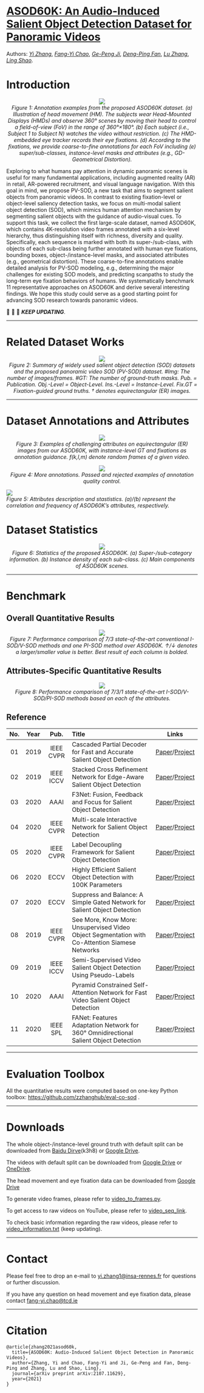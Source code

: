 # [ASOD60K: An Audio-Induced Salient Object Detection Dataset for Panoramic Videos](https://arxiv.org/abs/2107.11629) 

Authors: [*Yi Zhang*](https://www.linkedin.com/in/bill-y-zhang/), [*Fang-Yi Chao*](https://scholar.google.com/citations?hl=en&user=C9vR9EwAAAAJ), [*Ge-Peng Ji*](https://scholar.google.com/citations?user=oaxKYKUAAAAJ&hl=en), [*Deng-Ping Fan*](https://dpfan.net/), [*Lu Zhang*](https://luzhang.perso.insa-rennes.fr/), [*Ling Shao*](https://scholar.google.com/citations?user=z84rLjoAAAAJ&hl=en).

# Introduction

<p align="center">
    <img src="./figures/fig_teaser.jpg"/> <br />
    <em> 
    Figure 1: Annotation examples from the proposed ASOD60K dataset. (a) Illustration of head movement (HM). The subjects wear Head-Mounted Displays (HMDs) and observe 360° scenes by moving their head to control a field-of-view (FoV) in the range of 360°×180°. (b) Each subject (i.e., Subject 1 to Subject N) watches the video without restriction. (c) The HMD-embedded eye tracker records their eye fixations. (d) According to the fixations, we provide coarse-to-fine annotations for each FoV including (e) super/sub-classes, instance-level masks and attributes (e.g., GD-Geometrical Distortion).
    </em>
</p>

Exploring to what humans pay attention in dynamic panoramic scenes is useful for many fundamental applications, including augmented reality (AR) in retail, AR-powered recruitment, and visual language navigation. With this goal in mind, we propose PV-SOD, a new task that aims to segment salient objects from panoramic videos. In contrast to existing fixation-level or object-level saliency detection tasks, we focus on multi-modal salient object detection (SOD), which mimics human attention mechanism by segmenting salient objects with the guidance of audio-visual cues. To support this task, we collect the first large-scale dataset, named ASOD60K, which contains 4K-resolution video frames annotated with a six-level hierarchy, thus distinguishing itself with richness, diversity and quality. Specifically, each sequence is marked with both its super-/sub-class, with objects of each sub-class being further annotated with human eye fixations, bounding boxes, object-/instance-level masks, and associated attributes (e.g., geometrical distortion). These coarse-to-fine annotations enable detailed analysis for PV-SOD modeling, e.g., determining the major challenges for existing SOD models, and predicting scanpaths to study the long-term eye fixation behaviors of humans. We systematically benchmark 11 representative approaches on ASOD60K and derive several interesting findings. We hope this study could serve as a good starting point for advancing SOD research towards panoramic videos. 


:running: :running: :running: ***KEEP UPDATING***.

------

# Related Dataset Works

<p align="center">
    <img src="./figures/fig_related_works.jpg"/> <br />
    <em> 
    Figure 2: Summary of widely used salient object detection (SOD) datasets and the proposed panoramic video SOD (PV-SOD) dataset. #Img: The number of images/frames. #GT: The number of ground-truth masks. Pub. = Publication. Obj.-Level = Object-Level. Ins.-Level = Instance-Level. Fix.GT = Fixation-guided ground truths. † denotes equirectangular (ER) images.
    </em>
</p>

------

# Dataset Annotations and Attributes

<p align="center">
    <img src="./figures/fig_attributes.jpg"/> <br />
    <em> 
    Figure 3: Examples of challenging attributes on equirectangular (ER) images from our ASOD60K, with instance-level GT and fixations as annotation guidance. f(k,l,m) denote random frames of a given video.
    </em>
</p>


<p align="center">
    <img src="./figures/fig_pass_reject.jpg"/> <br />
    <em> 
    Figure 4: More annotations. Passed and rejected examples of annotation quality control.
    </em>
</p>


<p align="left">
    <img src="./figures/fig_attr_statistics.jpg"/> <br />
    <em> 
    Figure 5: Attributes description and stastistics. (a)/(b) represent the correlation and frequency of ASOD60K’s attributes, respectively.
    </em>
</p>



# Dataset Statistics 

<p align="center">
    <img src="./figures/fig_categories.jpg"/> <br />
    <em> 
    Figure 6: Statistics of the proposed ASOD60K. (a) Super-/sub-category information. (b) Instance density of each sub-class. (c) Main components of ASOD60K scenes.
    </em>
</p>


------

# Benchmark

## Overall Quantitative Results

<p align="center">
    <img src="./figures/fig_quantitative_results.jpg"/> <br />
    <em> 
    Figure 7: Performance comparison of 7/3 state-of-the-art conventional I-SOD/V-SOD methods and one PI-SOD method over ASOD60K. ↑/↓ denotes a larger/smaller value is better. Best result of each column is bolded.
    </em>
</p>

## Attributes-Specific Quantitative Results

<p align="center">
    <img src="./figures/fig_attr_quantitative_results.jpg"/> <br />
    <em> 
    Figure 8: Performance comparison of 7/3/1 state-of-the-art I-SOD/V-SOD/PI-SOD methods based on each of the attributes.
    </em>
</p>

## Reference

**No.** | **Year** | **Pub.** | **Title** | **Links** 
:-: | :-: | :-: | :-  | :-: 
01 | 2019 | IEEE CVPR   |  Cascaded Partial Decoder for Fast and Accurate Salient Object Detection | [Paper](https://openaccess.thecvf.com/content_CVPR_2019/papers/Wu_Cascaded_Partial_Decoder_for_Fast_and_Accurate_Salient_Object_Detection_CVPR_2019_paper.pdf)/[Project](https://github.com/wuzhe71/CPD)
02 | 2019 | IEEE ICCV |  Stacked Cross Refinement Network for Edge-Aware Salient Object Detection | [Paper](https://openaccess.thecvf.com/content_ICCV_2019/papers/Wu_Stacked_Cross_Refinement_Network_for_Edge-Aware_Salient_Object_Detection_ICCV_2019_paper.pdf)/[Project](https://github.com/wuzhe71/SCRN)
03 | 2020 | AAAI   |  F3Net: Fusion, Feedback and Focus for Salient Object Detection | [Paper](https://arxiv.org/pdf/1911.11445.pdf)/[Project](https://github.com/weijun88/F3Net)
04 | 2020 | IEEE CVPR  |  Multi-scale Interactive Network for Salient Object Detection | [Paper](https://openaccess.thecvf.com/content_CVPR_2020/papers/Pang_Multi-Scale_Interactive_Network_for_Salient_Object_Detection_CVPR_2020_paper.pdf)/[Project](https://github.com/lartpang/MINet)
05 | 2020 | IEEE CVPR |  Label Decoupling Framework for Salient Object Detection | [Paper](https://openaccess.thecvf.com/content_CVPR_2020/papers/Wei_Label_Decoupling_Framework_for_Salient_Object_Detection_CVPR_2020_paper.pdf)/[Project](https://github.com/weijun88/LDF)
06 | 2020 | ECCV       |  Highly Efficient Salient Object Detection with 100K Parameters | [Paper](https://www.ecva.net/papers/eccv_2020/papers_ECCV/papers/123510698.pdf)/[Project](https://github.com/ShangHua-Gao/SOD100K)
07 | 2020 | ECCV       |  Suppress and Balance: A Simple Gated Network for Salient Object Detection | [Paper](https://www.ecva.net/papers/eccv_2020/papers_ECCV/papers/123470035.pdf)/[Project](https://github.com/Xiaoqi-Zhao-DLUT/GateNet-RGB-Saliency)
08 | 2019 | IEEE CVPR |  See More, Know More: Unsupervised Video Object Segmentation with Co-Attention Siamese Networks | [Paper](https://openaccess.thecvf.com/content_CVPR_2019/papers/Lu_See_More_Know_More_Unsupervised_Video_Object_Segmentation_With_Co-Attention_CVPR_2019_paper.pdf)/[Project](https://github.com/carrierlxk/COSNet)
09 | 2019 | IEEE ICCV |  Semi-Supervised Video Salient Object Detection Using Pseudo-Labels | [Paper](https://openaccess.thecvf.com/content_ICCV_2019/papers/Yan_Semi-Supervised_Video_Salient_Object_Detection_Using_Pseudo-Labels_ICCV_2019_paper.pdf)/[Project](https://github.com/Kinpzz/RCRNet-Pytorch) 
10 | 2020 | AAAI     |  Pyramid Constrained Self-Attention Network for Fast Video Salient Object Detection | [Paper](http://mftp.mmcheng.net/Papers/20AAAI-PCSA.pdf)/[Project](https://github.com/guyuchao/PyramidCSA) 
11 | 2020 | IEEE SPL     |  FANet: Features Adaptation Network for 360° Omnidirectional Salient Object Detection | [Paper](https://ieeexplore.ieee.org/abstract/document/9211754)/[Project](https://github.com/DreaMKHuang/FANet) 


------

# Evaluation Toolbox

All the quantitative results were computed based on one-key Python toolbox: https://github.com/zzhanghub/eval-co-sod .

------

# Downloads

The whole object-/instance-level ground truth with default split can be downloaded from [Baidu Dirve](https://pan.baidu.com/s/1zDXE9iHGyWZFFUDIeaKIdQ)(k3h8) or [Google Drive](https://drive.google.com/file/d/1SjsYz57gArBVr_yzgcRnqYI4MpDiZ_Fh/view?usp=sharing).

The videos with default split can be downloaded from [Google Drive](https://drive.google.com/file/d/1qYnXwKLZUtn4Gb8R9U5P4qsibUCNGoUN/view?usp=sharing) or [OneDrive](https://1drv.ms/u/s!Ais1kZo7RR7Lg1Vt1cA_M05apzL7?e=PzZ4Va). 

The head movement and eye fixation data can be downloaded from [Google Drive](https://drive.google.com/drive/folders/1tZDIESRiy3W2g--8lnNWag3KhpEGqTHc?usp=sharing)

To generate video frames, please refer to [video_to_frames.py](https://github.com/PanoAsh/ASOD60K/blob/main/video_to_frames.py).

To get access to raw videos on YouTube, please refer to [video_seq_link](https://github.com/PanoAsh/ASOD60K/blob/main/video_seq_link). 

To check basic information regarding the raw videos, please refer to [video_information.txt](https://github.com/PanoAsh/ASOD60K/blob/main/video_information.txt) (keep updating).

------

# Contact

Please feel free to drop an e-mail to yi.zhang1@insa-rennes.fr for questions or further discussion. 

If you have any question on head movement and eye fixation data, please contact fang-yi.chao@tcd.ie

------

# Citation

    @article{zhang2021asod60k,
      title={ASOD60K: Audio-Induced Salient Object Detection in Panoramic Videos},
      author={Zhang, Yi and Chao, Fang-Yi and Ji, Ge-Peng and Fan, Deng-Ping and Zhang, Lu and Shao, Ling},
      journal={arXiv preprint arXiv:2107.11629},
      year={2021}
    }
